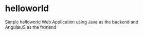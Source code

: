 # helloworld
Simple helloworld Web Application using Java as the backend and AngularJS as the fronend
